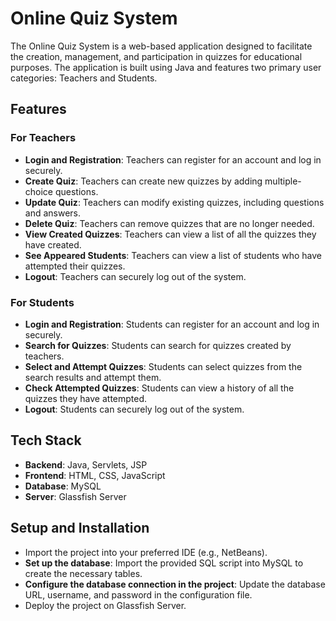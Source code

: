 # Online Quiz System

The Online Quiz System is a web-based application designed to facilitate the creation, management, and participation in quizzes for educational purposes. The application is built using Java and features two primary user categories: Teachers and Students.

## Features

### For Teachers
- **Login and Registration**: Teachers can register for an account and log in securely.
- **Create Quiz**: Teachers can create new quizzes by adding multiple-choice questions.
- **Update Quiz**: Teachers can modify existing quizzes, including questions and answers.
- **Delete Quiz**: Teachers can remove quizzes that are no longer needed.
- **View Created Quizzes**: Teachers can view a list of all the quizzes they have created.
- **See Appeared Students**: Teachers can view a list of students who have attempted their quizzes.
- **Logout**: Teachers can securely log out of the system.

### For Students
- **Login and Registration**: Students can register for an account and log in securely.
- **Search for Quizzes**: Students can search for quizzes created by teachers.
- **Select and Attempt Quizzes**: Students can select quizzes from the search results and attempt them.
- **Check Attempted Quizzes**: Students can view a history of all the quizzes they have attempted.
- **Logout**: Students can securely log out of the system.

## Tech Stack
- **Backend**: Java, Servlets, JSP
- **Frontend**: HTML, CSS, JavaScript
- **Database**: MySQL
- **Server**: Glassfish Server

## Setup and Installation

- Import the project into your preferred IDE (e.g., NetBeans).
- **Set up the database**: Import the provided SQL script into MySQL to create the necessary tables.
- **Configure the database connection in the project**: Update the database URL, username, and password in the configuration file.
- Deploy the project on Glassfish Server.


